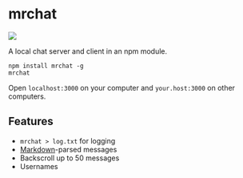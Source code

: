 # mrchat

![](screenshot.png)

A local chat server and client in an npm module.

    npm install mrchat -g
    mrchat

Open `localhost:3000` on your computer and `your.host:3000` on other computers.

## Features

* `mrchat > log.txt` for logging
* [Markdown](http://daringfireball.net/projects/markdown/)-parsed messages
* Backscroll up to 50 messages
* Usernames
